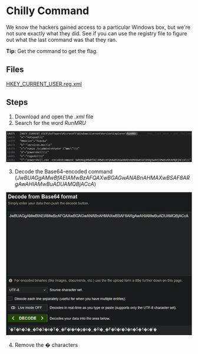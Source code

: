 # Chilly Command
We know the hackers gained access to a particular Windows box, but we're not sure exactly what they did. See if you can use the registry file to figure out what the last command was that they ran.

**Tip:** Get the command to get the flag.

## Files
[HKEY_CURRENT_USER.reg.xml](/assets/files/HKEY_CURRENT_USER.reg.xml)

## Steps
1. Download and open the *.xml* file
1. Search for the word *RunMRU*

![encoded command](/assets/screenshots/fn-07-ChillyCommand/step-1.png)

3. Decode the Base64-encoded command (*JwBUAGgAMwBfAEIAMwBzAFQAXwBGAGwANABnAHMAXwBSAF8ARgAwAHIAMwBuADUAMQBjACcA*)

![base64 decode](/assets/screenshots/fn-07-ChillyCommand/step-2.png)

4. Remove the � characters